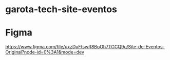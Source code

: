 # garota-tech-site-eventos

# Figma
https://www.figma.com/file/uxzDuFtswR8BoOh7TGCQ9u/Site-de-Eventos-Original?node-id=0%3A1&mode=dev
